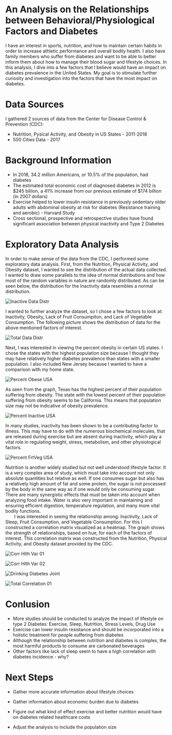 # An Analysis on the Relationships between Behavioral/Physiological Factors and Diabetes

I have an interest in sports, nutrition, and how to maintain certain habits in order to increase athletic performance and overall bodily health. I also have family members who suffer from diabetes and want to be able to better inform them about how to manage their blood sugar and lifestyle choices. In this analysis, I dive into a few factors that I believe would have an impact on diabetes prevalence in the United States. My goal is to stimulate further curiosity and investigation into the factors that have the most impact on diabetes.

# Data Sources

I gathered 2 sources of data from the Center for Disease Control & Prevention (CDC):
* Nutrition, Pysical Activity, and Obesity in US States - 2011-2018
* 500 Cities Data - 2017

# Background Information

* In 2018, 34.2 million Americans, or 10.5% of the population, had diabetes
* The estimated total economic cost of diagnosed diabetes in 2012 is $245 billion, a 41% increase from our previous estimate of $174 billion (in 2007 dollars)
* Exercise helped to lower insulin resistance in previously sedentary older adults with abdominal obesity at risk for diabetes (Resistance training and aerobic) - Harvard Study
* Cross sectional, prospective and retrospective studies have found significant association between physical inactivity and Type 2 Diabetes

# Exploratory Data Analysis

In order to make sense of the data from the CDC, I performed some exploratory data analysis. First, from the Nutrition, Physical Activity, and Obesity dataset, I wanted to see the distribution of the actual data collected. I wanted to draw some parallels to the idea of normal distributions and how most of the random variables in nature are randomly distributed. As can be seen below, the distribution for the Inactivity data resembles a normal distribution. 

![Inactive Data Distr](/img/InactiveDataDistr.png)

I wanted to further analyze the dataset, so I chose a few factors to look at: Inactivity, Obesity, Lack of Fruit Consumpiton, and Lack of Vegetable Consumption. The following picture shows the distribution of data for the above mentioned factors of interest. 


![Total Data Distr](/img/TotalDataDistr.png)

Next, I was interested in viewing the percent obesity in certain US states. I chose the states with the highest population size because I thought they may have relatively higher diabetes prevalence than states with a smaller population. I also included New Jersey because I wanted to have a comparison with my home state.   

![Percent Obese USA](/img/PercentObeseUSA.png)

As seen from the graph, Texas has the highest percent of their population suffering from obesity. The state with the lowest percent of their population suffering from obesity seems to be California. This means that population size may not be indicative of obesity prevalence. 

![Percent Inactive USA](/img/PercentInactiveUSA.png)

In many studies, inactivity has been shown to be a contributing factor to illness. This may have to do with the numerous biochemical molecules, that are released during exercise but are absent during inactivity, which play a vital role in regulating weight, stress, metabolism, and other physiological factors. 

![Percent FrtVeg USA](/img/PercentFrtVegUSA.png)

Nutrition is another widely studied but not well understood lifestyle factor. It is a very complex area of study, which must take into account not only absolute quantities but relative as well. If one consumes sugar but also has a relatively high amount of fat and some protein, the sugar is not processed by the body in the same way as if one would only be consuming sugar. There are many synergistic effects that must be taken into account when analyzing food intake. Water is also very important in maintaining and ensuring efficient digestion, temperature regulation, and many more vital bodily functions.  
&nbsp;
&nbsp;
&nbsp;
&nbsp;I was interested in seeing the relationship among: Inactivity, Lack of Sleep, Fruit Consumption, and Vegetable Consumption. For this I constructed a correlation matrix visualized as a heatmap. The graph shows the strength of relationships, based on hue, for each of the factors of interest. This correlation matrix was constructed from the Nutrition, Physical Activity, and Obesity dataset provided by the CDC.

![Corr Hlth Var 01](/img/CorrHealthVar01.png)



![Corr Hlth Var 02](/img/CorrHlthVar02.png)


![Drinking Diabetes Joint](/img/DrinkingDiabetesJoint.png)


![Total Correlation 01](/img/TotalCorrelation01.png)

# Conlusion

* More studies should be conducted to analyze the impact of lifestyle on type 2 Diabetes: Exercise, Sleep, Nutrition, Stress Levels, Drug Use
* Exercise can lower insulin resistance and should be incorporated into a holistic treatment for people suffering from diabetes
* Although the relationship between nutrition and diabetes is complex, the most harmful products to consume are carbonated beverages
* Other factors like lack of sleep seem to have a high correlation with diabetes incidence - why?

# Next Steps
* Gather more accurate information about lifestyle choices

* Gather information about economic burden due to diabetes

* Figure out what kind of effect exercise and better nutrition would have on diabetes related healthcare costs

* Adjust the analysis to include the population size


